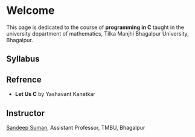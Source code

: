 # Welcome

This page is dedicated to the course of **programming in C** taught in the university department of mathematics, Tilka Manjhi Bhagalpur University, Bhagalpur.

<!-- <div class="video-container">
  <iframe
    src="https://www.youtube.com/embed/msizPweg3kE"
    frameborder="0"
    allow="accelerometer; autoplay; encrypted-media; gyroscope;"
    allowfullscreen></iframe>
</div> -->


## Syllabus

## Refrence

- **Let Us C** by Yashavant Kanetkar

## Instructor

[Sandeep Suman](https://sandeepsuman.com/), Assistant Professor, TMBU, Bhagalpur
